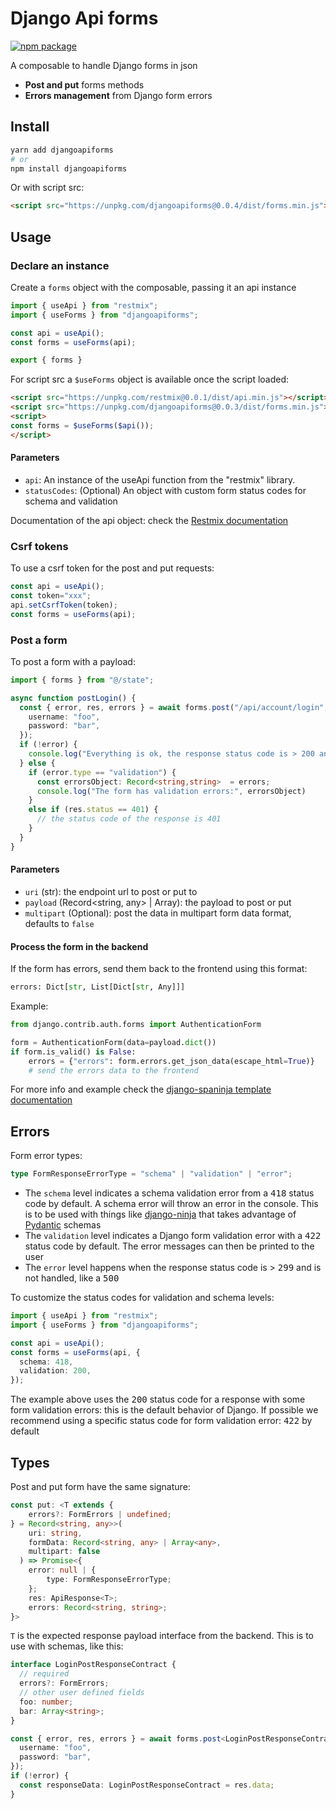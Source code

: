 # Django Api forms

[![npm package](https://img.shields.io/npm/v/djangoapiforms)](https://www.npmjs.com/package/djangoapiforms)

A composable to handle Django forms in json

- **Post and put** forms methods
- **Errors management** from Django form errors

## Install

```bash
yarn add djangoapiforms
# or
npm install djangoapiforms
```

Or with script src:

```html
<script src="https://unpkg.com/djangoapiforms@0.0.4/dist/forms.min.js"></script>
```

## Usage

### Declare an instance

Create a `forms` object with the composable, passing it an api instance

```ts
import { useApi } from "restmix";
import { useForms } from "djangoapiforms";

const api = useApi();
const forms = useForms(api);

export { forms }
```

For script src a `$useForms` object is available once the script loaded:

```html
<script src="https://unpkg.com/restmix@0.0.1/dist/api.min.js"></script>
<script src="https://unpkg.com/djangoapiforms@0.0.3/dist/forms.min.js"></script>
<script>
const forms = $useForms($api());
</script> 
```

#### Parameters

- `api`: An instance of the useApi function from the "restmix" library.
- `statusCodes`: (Optional) An object with custom form status codes for schema and validation

Documentation of the api object: check the [Restmix documentation](https://synw.github.io/restmix/ts/get)

### Csrf tokens

To use a csrf token for the post and put requests:

```ts
const api = useApi();
const token="xxx";
api.setCsrfToken(token);
const forms = useForms(api);
```

### Post a form

To post a form with a payload:

```ts
import { forms } from "@/state";

async function postLogin() {
  const { error, res, errors } = await forms.post("/api/account/login", {
    username: "foo",
    password: "bar",
  });
  if (!error) {
    console.log("Everything is ok, the response status code is > 200 and < 299");
  } else {
    if (error.type == "validation") {
      const errorsObject: Record<string,string>  = errors;
      console.log("The form has validation errors:", errorsObject)
    }
    else if (res.status == 401) {
      // the status code of the response is 401
    }
  }
}
```

#### Parameters

- `uri` (str): the endpoint url to post or put to
- `payload` (Record<string, any> | Array<any>): the payload to post or put
- `multipart` (Optional): post the data in multipart form data format, defaults to `false`

#### Process the form in the backend

If the form has errors, send them back to the frontend using this
format:

```python
errors: Dict[str, List[Dict[str, Any]]]
```

Example:

```python
from django.contrib.auth.forms import AuthenticationForm

form = AuthenticationForm(data=payload.dict())
if form.is_valid() is False:
    errors = {"errors": form.errors.get_json_data(escape_html=True)}
    # send the errors data to the frontend
```

For more info and example check the [django-spaninja template documentation](https://synw.github.io/django-spaninja/get_started/forms)

## Errors

Form error types:

```ts
type FormResponseErrorType = "schema" | "validation" | "error";
```

- The `schema` level indicates a schema validation error from a <kbd>418</kbd> status code by default. A schema
error will throw an error in the console. This is to be used with things 
like [django-ninja](https://github.com/vitalik/django-ninja) that takes advantage of [Pydantic](https://github.com/pydantic/pydantic)
schemas
- The `validation` level indicates a Django form validation error with a <kbd>422</kbd> status code by default. The
error messages can then be printed to the user
- The `error` level happens when the response status code is > <kbd>299</kbd> and is not handled, like a <kbd>500</kbd>

To customize the status codes for validation and schema levels:

```ts
import { useApi } from "restmix";
import { useForms } from "djangoapiforms";

const api = useApi();
const forms = useForms(api, {
  schema: 418,
  validation: 200,
});
```

The example above uses the <kbd>200</kbd> status code for a response with some form
validation errors: this is the default behavior of Django. If possible we
recommend using a specific status code for form validation error: <kbd>422</kbd> by
default

## Types

Post and put form have the same signature:

```ts
const put: <T extends {
    errors?: FormErrors | undefined;
} = Record<string, any>>(
    uri: string, 
    formData: Record<string, any> | Array<any>, 
    multipart: false
  ) => Promise<{
    error: null | {
        type: FormResponseErrorType;
    };
    res: ApiResponse<T>;
    errors: Record<string, string>;
}>
```

`T` is the expected response payload interface from the backend. This is to use
with schemas, like this:

```ts
interface LoginPostResponseContract {
  // required
  errors?: FormErrors;
  // other user defined fields
  foo: number;
  bar: Array<string>;
}

const { error, res, errors } = await forms.post<LoginPostResponseContract>("/api/account/login", {
  username: "foo",
  password: "bar",
});
if (!error) {
  const responseData: LoginPostResponseContract = res.data;
}
```
